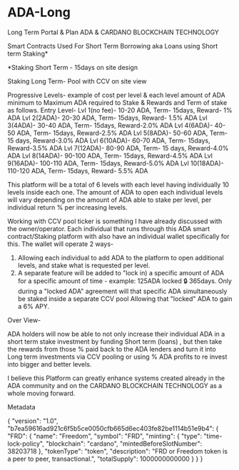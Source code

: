 # ADA-Long
Long Term Portal &amp; Plan 
ADA & CARDANO BLOCKCHAIN TECHNOLOGY 

Smart Contracts Used For Short Term Borrowing aka Loans using Short term Staking*

*Staking Short Term - 15days on site design 

Staking Long Term- Pool with CCV on site view

Progressive Levels- example of cost per level & each level amount of ADA minimum to Maximum ADA required to Stake & Rewards and Term of stake as follows.
Entry Level- 
Lvl 1(no fee)- 10-20 ADA, Term- 15days, Reward- 1% ADA
Lvl 2(2ADA)- 20-30 ADA, Term- 15days, Reward- 1.5% ADA
Lvl 3(4ADA)- 30-40 ADA, Term- 15days, Reward-2.0% ADA
Lvl 4(6ADA)- 40-50 ADA, Term- 15days, Reward-2.5% ADA
Lvl 5(8ADA)- 50-60 ADA, Term- 15 days, Reward-3.0% ADA
Lvl 6(10ADA)- 60-70 ADA, Term- 15days, Reward-3.5% ADA
Lvl 7(12ADA)- 80-90 ADA, Term- 15 days, Reward-4.0% ADA
Lvl 8(14ADA)- 90-100 ADA, Term- 15days, Reward-4.5% ADA
Lvl 9(16ADA)- 100-110 ADA, Term- 15days, Reward-5.0% ADA
Lvl 10(18ADA)- 110-120 ADA, Term- 15days, Reward- 5.5% ADA

This platform will be a total of 6 levels with each level having individually 10 levels inside each one.
The amount of ADA to open each individual levels will vary depending on the amount of ADA able to stake per level, per individual return % per increasing levels.

Working with CCV pool ticker is something I have already discussed with the owner/operator. 
Each individual that runs through this ADA smart contract/Staking platform with also have an individual wallet specifically for this.
The wallet will operate 2 ways- 
1. Allowing each individual to add ADA to the platform to open additional levels, and stake what is requested per level.
2. A separate feature will be added to "lock in) a specific amount of ADA for a specific amount of time - example: 125ADA locked 🔒 365days.
Only during a "locked ADA" agreement will that specific ADA simultaneously be staked inside a separate CCV pool Allowing that "locked" ADA to gain a 6% APY.

Over View- 

ADA holders will now be able to not only increase their individual ADA in a short term stake investment by funding Short term (loans) , but then take the rewards from those % paid back to the ADA lenders and turn it into Long term investments via CCV pooling or using % ADA profits to re invest into bigger and better levels.

I believe this Platform can greatly enhance systems created already in the ADA community and on the CARDANO BLOCKCHAIN TECHNOLOGY as a whole moving forward. 









Metadata

{ "version": "1.0", "b7ea59616ad921c6f5b5ce0050cfb665d6ec403fe82be1114b51e9b4": { "FRD": { "name": "Freedom", "symbol": "FRD", "minting": { "type": "time-lock-policy", "blockchain": "cardano", "mintedBeforeSlotNumber": 38203718 }, "tokenType": "token", "description": "FRD or Freedom token is a peer to peer, transactional.", "totalSupply": 1000000000000 } } }

